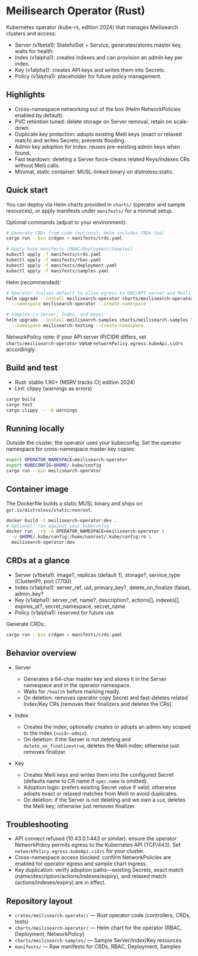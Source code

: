 # Meilisearch Operator (Rust)

Kubernetes operator (kube-rs, edition 2024) that manages Meilisearch clusters and access:

- Server (v1beta1): StatefulSet + Service, generates/stores master key, waits for health.
- Index (v1alpha1): creates indexes and can provision an admin key per index.
- Key (v1alpha1): creates API keys and writes them into Secrets.
- Policy (v1alpha1): placeholder for future policy management.

## Highlights

- Cross-namespace networking out of the box (Helm NetworkPolicies enabled by default).
- PVC retention tuned: delete storage on Server removal, retain on scale-down.
- Duplicate key protection: adopts existing Meili keys (exact or relaxed match) and writes Secrets; prevents flooding.
- Admin key adoption for Index: reuses pre-existing admin keys when found.
- Fast teardown: deleting a Server force-cleans related Keys/Indexes CRs without Meili calls.
- Minimal, static container: MUSL-linked binary on distroless:static.

## Quick start

You can deploy via Helm charts provided in `charts/` (operator and sample resources), or apply manifests under `manifests/` for a minimal setup.

Optional commands (adjust to your environment):

```bash
# Generate CRDs from code (optional; Helm includes CRDs too)
cargo run --bin crdgen > manifests/crds.yaml

# Apply base manifests (RBAC/Deployment/Samples)
kubectl apply -f manifests/crds.yaml
kubectl apply -f manifests/rbac.yaml
kubectl apply -f manifests/deployment.yaml
kubectl apply -f manifests/samples.yaml
```

Helm (recommended):

```bash
# Operator (values default to allow egress to DNS/API server and Meili namespaces)
helm upgrade --install meilisearch-operator charts/meilisearch-operator \
  --namespace meilisearch-operator --create-namespace

# Samples (a Server, Index, and Keys)
helm upgrade --install meilisearch-samples charts/meilisearch-samples \
  --namespace meilisearch-testing --create-namespace
```

NetworkPolicy note: if your API server IP/CIDR differs, set `charts/meilisearch-operator` value `networkPolicy.egress.kubeApi.cidrs` accordingly.

## Build and test

- Rust: stable 1.90+ (MSRV tracks CI; edition 2024)
- Lint: clippy (warnings as errors)

```bash
cargo build
cargo test
cargo clippy -- -D warnings
```

## Running locally

Outside the cluster, the operator uses your kubeconfig. Set the operator namespace for cross-namespace master key copies:

```bash
export OPERATOR_NAMESPACE=meilisearch-operator
export KUBECONFIG=$HOME/.kube/config
cargo run --bin meilisearch-operator
```

## Container image

The Dockerfile builds a static MUSL binary and ships on `gcr.io/distroless/static:nonroot`.

```bash
docker build -t meilisearch-operator:dev .
# Optional: run against your kubeconfig
docker run --rm -e OPERATOR_NAMESPACE=meilisearch-operator \
  -v $HOME/.kube/config:/home/nonroot/.kube/config:ro \
  meilisearch-operator:dev
```

## CRDs at a glance

- Server (v1beta1): image?, replicas (default 1), storage?, service_type (ClusterIP), port (7700)
- Index (v1alpha1): server_ref, uid, primary_key?, delete_on_finalize (false), admin_key?
- Key (v1alpha1): server_ref, name?, description?, actions[], indexes[], expires_at?, secret_namespace, secret_name
- Policy (v1alpha1): reserved for future use

Generate CRDs:

```bash
cargo run --bin crdgen > manifests/crds.yaml
```

## Behavior overview

- Server
  - Generates a 64-char master key and stores it in the Server namespace and in the operator namespace.
  - Waits for `/health` before marking ready.
  - On deletion: removes operator copy Secret and fast-deletes related Index/Key CRs (removes their finalizers and deletes the CRs).

- Index
  - Creates the index; optionally creates or adopts an admin key scoped to the index (`<uid>-admin`).
  - On deletion: if the Server is not deleting and `delete_on_finalize=true`, deletes the Meili index; otherwise just removes finalizer.

- Key
  - Creates Meili keys and writes them into the configured Secret (defaults name to CR name if `spec.name` is omitted).
  - Adoption logic: prefers existing Secret value if valid; otherwise adopts exact or relaxed matches from Meili to avoid duplicates.
  - On deletion: if the Server is not deleting and we own a `uid`, deletes the Meili key; otherwise just removes finalizer.

## Troubleshooting

- API connect refused (10.43.0.1:443 or similar): ensure the operator NetworkPolicy permits egress to the Kubernetes API (TCP/443). Set `networkPolicy.egress.kubeApi.cidrs` for your cluster.
- Cross-namespace access blocked: confirm NetworkPolicies are enabled for operator egress and sample chart ingress.
- Key duplication: verify adoption paths—existing Secrets, exact match (name/description/actions/indexes/expiry), and relaxed match (actions/indexes/expiry) are in effect.

## Repository layout

- `crates/meilisearch-operator/` — Rust operator code (controllers, CRDs, tests)
- `charts/meilisearch-operator/` — Helm chart for the operator (RBAC, Deployment, NetworkPolicy)
- `charts/meilisearch-samples/` — Sample Server/Index/Key resources
- `manifests/` — Raw manifests for CRDs, RBAC, Deployment, Samples
